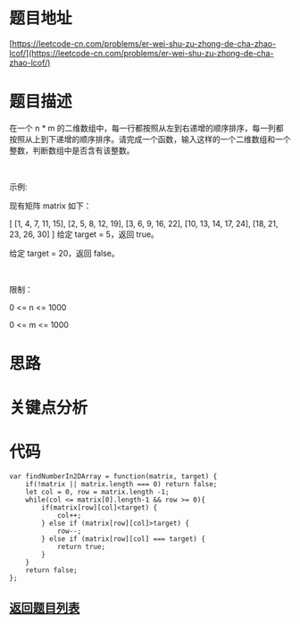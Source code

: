 # 题目地址

[https://leetcode-cn.com/problems/er-wei-shu-zu-zhong-de-cha-zhao-lcof/](https://leetcode-cn.com/problems/er-wei-shu-zu-zhong-de-cha-zhao-lcof/)

# 题目描述

在一个 n * m 的二维数组中，每一行都按照从左到右递增的顺序排序，每一列都按照从上到下递增的顺序排序。请完成一个函数，输入这样的一个二维数组和一个整数，判断数组中是否含有该整数。

 

示例:

现有矩阵 matrix 如下：

[
  [1,   4,  7, 11, 15],
  [2,   5,  8, 12, 19],
  [3,   6,  9, 16, 22],
  [10, 13, 14, 17, 24],
  [18, 21, 23, 26, 30]
]
给定 target = 5，返回 true。

给定 target = 20，返回 false。

 

限制：

0 <= n <= 1000

0 <= m <= 1000

# 思路

# 关键点分析

# 代码
    var findNumberIn2DArray = function(matrix, target) {
        if(!matrix || matrix.length === 0) return false;
        let col = 0, row = matrix.length -1;
        while(col <= matrix[0].length-1 && row >= 0){
            if(matrix[row][col]<target) {
                col++;
            } else if (matrix[row][col]>target) {
                row--;
            } else if (matrix[row][col] === target) {
                return true;
            }
        }
        return false;
    };

## [返回题目列表](../../README.md)